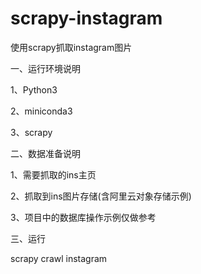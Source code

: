 # scrapy-instagram
使用scrapy抓取instagram图片

一、运行环境说明

1、Python3

2、miniconda3

3、scrapy

二、数据准备说明

1、需要抓取的ins主页

2、抓取到ins图片存储(含阿里云对象存储示例)

3、项目中的数据库操作示例仅做参考

三、运行

scrapy crawl instagram

